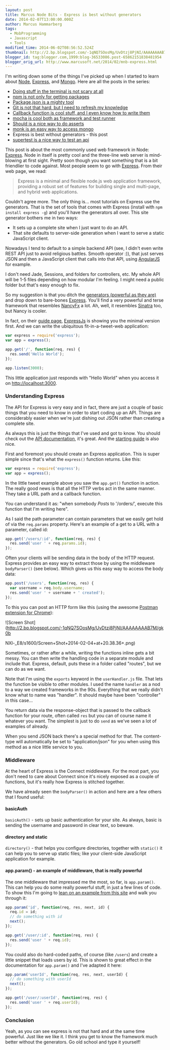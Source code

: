 ```yaml
---
layout: post
title: Marcus Node Bits - Express is best without generators
date: 2014-02-07T13:00:00.000Z
author: Marcus Hammarberg
tags:
  - MobProgramming
  - Javascript
  - Tools
modified_time: 2014-06-02T08:56:52.524Z
thumbnail: http://2.bp.blogspot.com/-1qNQ7SOosMg/UvDtzj8PjNI/AAAAAAAAB7M/gk0bNXl-_E8/s72-c/Screen+Shot+2014-02-04+at+20.38.36+.png
blogger_id: tag:blogger.com,1999:blog-36533086.post-65862151838481954
blogger_orig_url: http://www.marcusoft.net/2014/02/mnb-express.html
---
```


I'm writing down some of the things I've picked up when I started to learn about [Node](http://nodejs.org/), [Express](http://expressjs.com/), and [Mongo](http://www.mongodb.org/). Here are all the posts in the series:

- [Doing stuff in the terminal is not scary at all](http://www.marcusoft.net/2014/02/mnb-terminal.html)
- [npm is not only for getting packages](http://www.marcusoft.net/2014/02/mnb-npm.html)
- [Package.json is a mighty tool](http://www.marcusoft.net/2014/02/mnb-packagejson.html)
- [Git is not that hard, but I need to refresh my knowledge](http://www.marcusoft.net/2014/02/mnb-git.html)
- [Callback function is cool stuff, and I even know how to write them](http://www.marcusoft.net/2014/02/mnb-callbacks.html)
- [mocha is cool both as framework and test runner](http://www.marcusoft.net/2014/02/mnb-mocha.html)
- [Should is a nice way to do asserts](http://www.marcusoft.net/2014/02/mnb-should.html)
- [monk is an easy way to access mongo](http://www.marcusoft.net/2014/02/mnb-monk.html)
- Express is best without generators - this post
- [supertest is a nice way to test an api](http://www.marcusoft.net/2014/02/mnb-supertest.html)

This post is about the most commonly used web framework in Node: [Express](http://expressjs.com/). Node in itself is pretty cool and the three-line web server is mind-blowing at first sight. Pretty soon though you want something that is a bit friendlier to code against. Most people seem to go with [Express](http://expressjs.com/). From their web page, we read:

> Express is a minimal and flexible node.js web application framework, providing a robust set of features for building single and multi-page, and hybrid web applications.

Couldn't agree more. The only thing is... most tutorials on Express use the generators. That is the set of tools that comes with Express (install with `npm install express -g`) and you'll have the generators all over. This site generator bothers me in two ways:

- It sets up a complete site when I just want to do an API.
- That site defaults to server-side generation when I want to serve a static JavaScript client.

Nowadays I tend to default to a simple backend API (see, I didn't even write REST API just to avoid religious battles. Smooth operator :)), that just serves JSON and then a JavaScript client that calls into that API, using [AngularJS](http://angularjs.org/) for example.

I don't need Jade, Sessions, and folders for controllers, etc. My whole API will be 1-5 files depending on how modular I'm feeling. I might need a public folder but that's easy enough to fix.

So my suggestion is that you ditch the [generators (powerful as they are)](http://expressjs.com/guide.html#executable) and drop down to bare-bones [Express](http://expressjs.com/). You'll find a very powerful and terse framework that resembles [NancyFx](http://nancyfx.org/) a lot. Ah, well, it resembles [Sinatra](http://www.sinatrarb.com/) too, but Nancy is cooler.

In fact, on their [guide page](http://expressjs.com/guide.html#executable), [ExpressJs](http://expressjs.com/) is showing you the minimal version first. And we can write the ubiquitous fit-in-a-tweet-web application:

```javascript
var express = require('express');
var app = express();

app.get('/', function(req, res) {
  res.send('Hello World');
});

app.listen(3000);
```

This little application just responds with "Hello World" when you access it on [http://localhost:3000](http://localhost:3000/).

### Understanding Express

The API for Express is very easy and in fact, there are just a couple of basic things that you need to know in order to start coding up an API. Things are considerably easier when we're just dishing out JSON rather than creating a complete site.

As always this is just the things that I've used and got to know. You should check out the [API documentation](http://expressjs.com/api.html), it's great. And the [starting guide](http://expressjs.com/guide.html) is also nice.

First and foremost you should create an Express application. This is super simple since that's what the `express()` function returns. Like this:

```javascript
var express = require('express');
var app = express();
```

In the little tweet example above you saw the `app.get()` function in action. The really good news is that all the HTTP verbs act in the same manner. They take a URL path and a callback function.

You can understand it as: "when somebody *Posts* to '/orders/', execute this function that I'm writing here".

As I said the path parameter can contain parameters that we easily get hold of via the `req.params` property. Here's an example of a get to a URL with a parameter, called id:

```javascript
app.get('/users/:id', function(req, res) {
  res.send('user ' + req.params.id);
});
```

Often your clients will be sending data in the body of the HTTP request. Express provides an easy way to extract those by using the middleware `bodyParser()` (see below). Which gives us this easy way to access the body data:

```javascript
app.post('/users', function(req, res) {
  var username = req.body.username;
  res.send('user ' + username + ' created');
});
```

To this you can post an HTTP form like this (using the awesome [Postman extension for Chrome](http://www.getpostman.com/)):

![Screen Shot](http://2.bp.blogspot.com/-1qNQ7SOosMg/UvDtzj8PjNI/AAAAAAAAB7M/gk0b

NXl-_E8/s1600/Screen+Shot+2014-02-04+at+20.38.36+.png)

Sometimes, or rather after a while, writing the functions inline gets a bit messy. You can then write the handling code in a separate module and include that. Express, default, puts these in a folder called "routes", but we can do as we want.

Note that I'm using the `exports` keyword in the `userHandler.js` file. That lets the function be visible to other modules. I used the name `handler` as a nod to a way we created frameworks in the 90s. Everything that we really didn't know what to name was "handler". It should maybe have been "controller" in this case...

You return data via the response-object that is passed to the callback function for your route, often called `res` but you can of course name it whatever you want. The simplest is just to do `send` as we've seen a lot of examples of already.

When you send JSON back there's a special method for that. The content-type will automatically be set to "application/json" for you when using this method as a nice little service to you.

### Middleware

At the heart of Express is the Connect middleware. For the most part, you don't need to care about Connect since it's nicely exposed as a couple of functions, but it's really how Express is stitched together.

We have already seen the `bodyParser()` in action and here are a few others that I found useful:

#### basicAuth

`basicAuth()` - sets up basic authentication for your site. As always, basic is sending the username and password in clear text, so beware.

#### directory and static

`directory()` - that helps you configure directories, together with `static()` it can help you to serve up static files; like your client-side JavaScript application for example.

#### app.param() - an example of middleware, that is really powerful

The one middleware that impressed me the most, so far, is `app.param()`. This can help you do some really powerful stuff, in just a few lines of code. To show this I'm going to [lean on an example from this site](http://webapplog.com/tutorial-node-js-and-mongodb-json-rest-api-server-with-mongoskin-and-express-js/) and walk you through it:

```javascript
app.param('id', function(req, res, next, id) {
  req.id = id;
  // do something with id
  next();
});

app.get('/user/:id', function(req, res) {
  res.send('user ' + req.id);
});
```

You could also do hard-coded paths, of course (like `/users`) and create a little snippet that loads users by id. This is shown to great effect in the documentation for `app.param()` and I've adapted it here:

```javascript
app.param('userId', function(req, res, next, userId) {
  // do something with userId
  next();
});

app.get('/user/:userId', function(req, res) {
  res.send('user ' + req.userId);
});
```

### Conclusion

Yeah, as you can see express is not that hard and at the same time powerful. Just like we like it. I think you get to know the framework much better without the generators. Go old school and type it yourself!